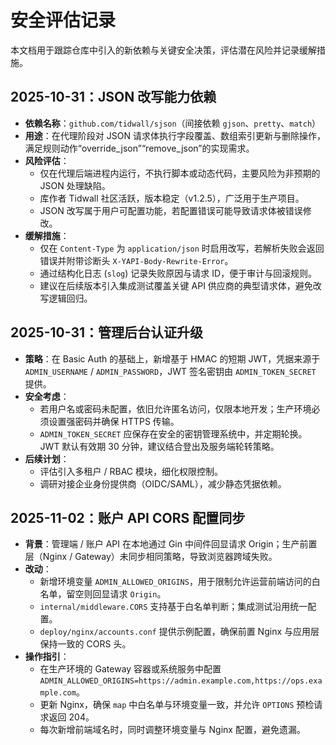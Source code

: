 # 安全评估记录

本文档用于跟踪仓库中引入的新依赖与关键安全决策，评估潜在风险并记录缓解措施。

## 2025-10-31：JSON 改写能力依赖

- **依赖名称**：`github.com/tidwall/sjson`（间接依赖 `gjson`、`pretty`、`match`）
- **用途**：在代理阶段对 JSON 请求体执行字段覆盖、数组索引更新与删除操作，满足规则动作“override_json”“remove_json”的实现需求。
- **风险评估**：
  - 仅在代理后端进程内运行，不执行脚本或动态代码，主要风险为非预期的 JSON 处理缺陷。
  - 库作者 Tidwall 社区活跃，版本稳定（v1.2.5），广泛用于生产项目。
  - JSON 改写属于用户可配置功能，若配置错误可能导致请求体被错误修改。
- **缓解措施**：
  - 仅在 `Content-Type` 为 `application/json` 时启用改写，若解析失败会返回错误并附带诊断头 `X-YAPI-Body-Rewrite-Error`。
  - 通过结构化日志 (`slog`) 记录失败原因与请求 ID，便于审计与回滚规则。
  - 建议在后续版本引入集成测试覆盖关键 API 供应商的典型请求体，避免改写逻辑回归。

## 2025-10-31：管理后台认证升级

- **策略**：在 Basic Auth 的基础上，新增基于 HMAC 的短期 JWT，凭据来源于 `ADMIN_USERNAME` / `ADMIN_PASSWORD`，JWT 签名密钥由 `ADMIN_TOKEN_SECRET` 提供。
- **安全考虑**：
  - 若用户名或密码未配置，依旧允许匿名访问，仅限本地开发；生产环境必须设置强密码并确保 HTTPS 传输。
  - `ADMIN_TOKEN_SECRET` 应保存在安全的密钥管理系统中，并定期轮换。JWT 默认有效期 30 分钟，建议结合登出及服务端轮转策略。
- **后续计划**：
  - 评估引入多租户 / RBAC 模块，细化权限控制。
  - 调研对接企业身份提供商（OIDC/SAML），减少静态凭据依赖。

## 2025-11-02：账户 API CORS 配置同步

- **背景**：管理端 / 账户 API 在本地通过 Gin 中间件回显请求 Origin；生产前置层（Nginx / Gateway）未同步相同策略，导致浏览器跨域失败。
- **改动**：
  - 新增环境变量 `ADMIN_ALLOWED_ORIGINS`，用于限制允许运营前端访问的白名单，留空则回显请求 `Origin`。
  - `internal/middleware.CORS` 支持基于白名单判断；集成测试沿用统一配置。
  - `deploy/nginx/accounts.conf` 提供示例配置，确保前置 Nginx 与应用层保持一致的 CORS 头。
- **操作指引**：
  - 在生产环境的 Gateway 容器或系统服务中配置 `ADMIN_ALLOWED_ORIGINS=https://admin.example.com,https://ops.example.com`。
  - 更新 Nginx，确保 `map` 中白名单与环境变量一致，并允许 `OPTIONS` 预检请求返回 204。
  - 每次新增前端域名时，同时调整环境变量与 Nginx 配置，避免遗漏。
